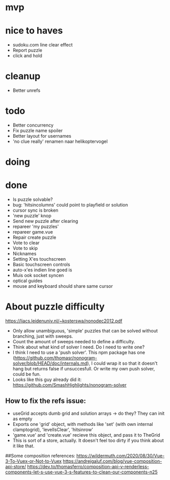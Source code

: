 # mvp

# nice to haves
- sudoku.com line clear effect
- Report puzzle
- click and hold

# cleanup
- Better unrefs

# todo
- Better concurrency
- Fix puzzle name spoiler
- Better layout for usernames
- 'no clue really' renamen naar helikoptervogel

# doing

# done
- Is puzzle solvable?
- bug: 'hitsincolumns' could point to playfield or solution
- cursor sync is broken
- 'new puzzle' knop
- Send new puzzle after clearing
- repareer 'my puzzles'
- repareer game.vue
- Repair create puzzle
- Vote to clear
- Vote to skip
- Nicknames
- Setting X'es touchscreen
- Basic touchscreen controls
- auto-x'es indien line goed is
- Muis ook socket syncen
- optical guides
- mouse and keyboard should share same cursor

# About puzzle difficulty
https://liacs.leidenuniv.nl/~kosterswa/nonodec2012.pdf

- Only allow unambiguous, 'simple' puzzles that can be solved without branching, just with sweeps.
- Count the amount of sweeps needed to define a difficulty.
- Think about what kind of solver I need. Do I need to write one?
 -	I think I need to use a 'push solver'. This npm package has one (https://github.com/thomasr/nonogram-solver/blob/HEAD/doc/internals.md), I could wrap it so that it doesn't hang but returns false if unsuccesfull. Or write my own push solver, could be fun.
 - Looks like this guy already did it: https://github.com/SmashHighlights/nonogram-solver



## How to fix the refs issue:

- useGrid accepts dumb grid and solution arrays -> do they? They can init as empty
- Exports one 'grid' object, with methods like 'set' (with own internal clamptogrid), 'levelIsClear', 'hitsinrow'
- 'game.vue' and 'create.vue' recieve this object, and pass it to TheGrid
- This is sort of a store, actually. It doesn't feel too dirty if you think about it like that.


##Some composition references: 
https://wildermuth.com/2020/08/30/Vue-3-To-Vuex-or-Not-to-Vuex
https://andrejgaluf.com/blog/vue-composition-api-store/
https://dev.to/thomasferro/composition-api-v-renderless-components-let-s-use-vue-3-s-features-to-clean-our-components-n25
